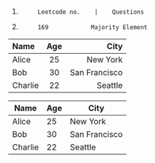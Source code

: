 1.          Leetcode no.    |    Questions

1.          169            Majority Element


| Name    | Age | City       |
|:--------|:---:|-----------:|
| Alice   | 25  | New York   |
| Bob     | 30  | San Francisco |
| Charlie | 22  | Seattle    |


|Name|Age|City|
|---|---|---|
|Alice|25|New York|
|Bob|30|San Francisco|
|Charlie|22|Seattle|
